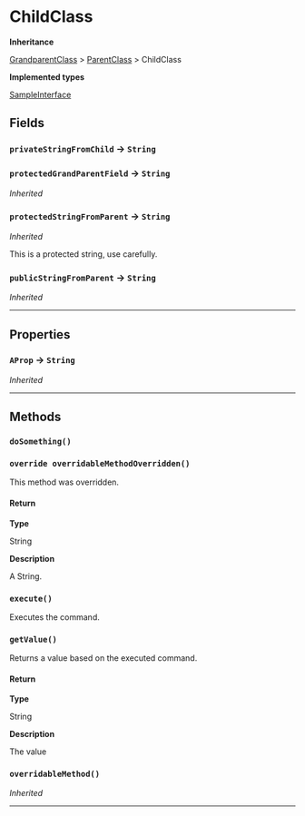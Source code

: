 # ChildClass

**Inheritance**

[GrandparentClass](/Misc-Group/GrandparentClass.md)
 &gt; 
[ParentClass](/Misc-Group/ParentClass.md)
 &gt; 
ChildClass


**Implemented types**

[SampleInterface](/Sample-Interfaces/SampleInterface.md)

## Fields

### `privateStringFromChild` → `String`


### `protectedGrandParentField` → `String`

*Inherited*

### `protectedStringFromParent` → `String`

*Inherited*

This is a protected string, use carefully.

### `publicStringFromParent` → `String`

*Inherited*

---
## Properties

### `AProp` → `String`

*Inherited*

---
## Methods
### `doSomething()`
### `override overridableMethodOverridden()`

This method was overridden.

#### Return

**Type**

String

**Description**

A String.

### `execute()`

Executes the command.

### `getValue()`

Returns a value based on the executed command.

#### Return

**Type**

String

**Description**

The value

### `overridableMethod()`

*Inherited*

---

